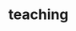 ---
layout: page
permalink: 
title: teaching
description: Materials for courses you taught. Replace this text with your description.
nav: false
nav_order: 6
---